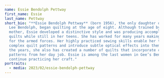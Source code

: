 ```yaml
---
name: Essie Bendolph Pettway
first_name: Essie
last_name: Pettway
short_bio: "**Essie Bendolph Pettway** (born 1956), the only daughter of Mary
  Lee Bendolph, began quilting at the age of eight. Although trained by her
  mother, Essie developed a distinctive style and was producing accomplished
  quilts while still in her teens. She has worked for many years making uniforms
  for the armed forces. Her highly practiced sewing skills enable her to tackle
  complex quilt patterns and introduce subtle optical effects into them. Over
  the years, she also has created a number of quilts that incorporate camouflage
  patterns from her day job. Essie is among the last women in Gee’s Bend to
  continue practicing her craft."
portraits:
  - media: 2023/02/essie-bendolph-pettway
---
```

